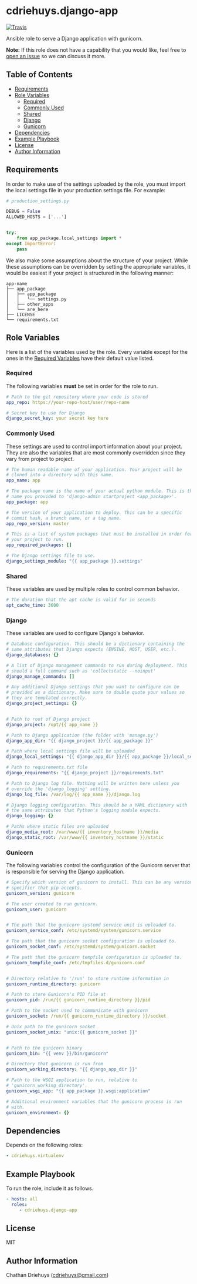 # cdriehuys.django-app

[![Travis](https://img.shields.io/travis/cdriehuys/ansible-role-django-app.svg)](https://travis-ci.org/cdriehuys/ansible-role-django-app)

Ansible role to serve a Django application with gunicorn.


**Note:** If this role does not have a capability that you would like, feel free to [open an issue](https://github.com/cdriehuys/ansible-role-django-app/issues/new) so we can discuss it more.


## Table of Contents

* [Requirements](#requirements)
* [Role Variables](#role-variables)
    * [Required](#required)
    * [Commonly Used](#commonly-used)
    * [Shared](#shared)
    * [Django](#django)
    * [Gunicorn](#gunicorn)
* [Dependencies](#dependencies)
* [Example Playbook](#example-playbook)
* [License](#license)
* [Author Information](#author-information)


## Requirements

In order to make use of the settings uploaded by the role, you must import the local settings file in your production settings file. For example:

```python
# production_settings.py

DEBUG = False
ALLOWED_HOSTS = ['...']


try:
    from app_package.local_settings import *
except ImportError:
    pass
```

We also make some assumptions about the structure of your project. While these assumptions can be overridden by setting the appropriate variables, it would be easiest if your project is structured in the following manner:

```
app-name
├── app_package
│   ├── app_package
│   │   └── settings.py
│   ├── other_apps
│   └── are_here
├── LICENSE
└── requirements.txt
```


## Role Variables

Here is a list of the variables used by the role. Every variable except for the ones in the [Required Variables](#required) have their default value listed.

### Required

The following variables **must** be set in order for the role to run.

```YAML
# Path to the git repository where your code is stored
app_repo: https://your-repo-host/user/repo-name

# Secret key to use for Django
django_secret_key: your secret key here
```

### Commonly Used

These settings are used to control import information about your project. They are also the variables that are most commonly overridden since they vary from project to project.

```YAML
# The human readable name of your application. Your project will be
# cloned into a directory with this name.
app_name: app

# The package name is the name of your actual python module. This is the
# name you provided to 'django-admin startproject <app_package>'.
app_package: app

# The version of your application to deploy. This can be a specific
# commit hash, a branch name, or a tag name.
app_repo_version: master

# This is a list of system packages that must be installed in order for
# your project to run.
app_required_packages: []

# The Django settings file to use.
django_settings_module: "{{ app_package }}.settings"
```

### Shared

These variables are used by multiple roles to control common behavior.

```YAML
# The duration that the apt cache is valid for in seconds
apt_cache_time: 3600
```

### Django

These variables are used to configure Django's behavior.

```YAML
# Database configuration. This should be a dictionary containing the
# same attributes that Django expects (ENGINE, HOST, USER, etc.).
django_databases: {}

# A list of Django management commands to run during deployment. This
# should a full command such as 'collectstatic --noinput'
django_manage_commands: []

# Any additional Django settings that you want to configure can be
# provided as a dictionary. Make sure to double quote your values so
# they are templated correctly.
django_project_settings: {}


# Path to root of Django project
django_project: /opt/{{ app_name }}

# Path to Django application (the folder with 'manage.py')
django_app_dir: "{{ django_project }}/{{ app_package }}"

# Path where local settings file will be uploaded
django_local_settings: "{{ django_app_dir }}/{{ app_package }}/local_settings.py"

# Path to requirements.txt file
django_requirements: "{{ django_project }}/requirements.txt"

# Path to Django log file. Nothing will be written here unless you
# override the 'django_logging' setting.
django_log_file: /var/log/{{ app_name }}/django.log

# Django logging configuration. This should be a YAML dictionary with
# the same attributes that Python's logging module expects.
django_logging: {}

# Paths where static files are uploaded
django_media_root: /var/www/{{ inventory_hostname }}/media
django_static_root: /var/www/{{ inventory_hostname }}/static
```

### Gunicorn

The following variables control the configuration of the Gunicorn server that is responsible for serving the Django application.

```YAML
# Specify which version of gunicorn to install. This can be any version
# specifier that pip accepts.
gunicorn_version: gunicorn

# The user created to run gunicorn.
gunicorn_user: gunicorn


# The path that the gunicorn systemd service unit is uploaded to.
gunicorn_service_conf: /etc/systemd/system/gunicorn.service

# The path that the gunicorn socket configuration is uploaded to.
gunicorn_socket_conf: /etc/systemd/system/gunicorn.socket

# The path that the gunicorn tempfile configuration is uploaded to.
gunicorn_tempfile_conf: /etc/tmpfiles.d/gunicorn.conf


# Directory relative to '/run' to store runtime information in
gunicorn_runtime_directory: gunicorn

# Path to store Gunicorn's PID file at
gunicorn_pid: /run/{{ gunicorn_runtime_directory }}/pid

# Path to the socket used to communicate with gunicorn
gunicorn_socket: /run/{{ gunicorn_runtime_directory }}/socket

# Unix path to the gunicorn socket
gunicorn_socket_unix: "unix:{{ gunicorn_socket }}"


# Path to the gunicorn binary
gunicorn_bin: "{{ venv }}/bin/gunicorn"

# Directory that gunicorn is run from
gunicorn_working_directory: "{{ django_app_dir }}"

# Path to the WSGI application to run, relative to
# 'gunicorn_working_directory'.
gunicorn_wsgi_app: "{{ app_package }}.wsgi:application"

# Additional environment variables that the gunicorn process is run
# with.
gunicorn_environment: {}
```


## Dependencies

Depends on the following roles:

```YAML
- cdriehuys.virtualenv
```


## Example Playbook

To run the role, include it as follows.

```YAML
- hosts: all
  roles:
     - cdriehuys.django-app
```


## License

MIT


## Author Information

Chathan Driehuys (cdriehuys@gmail.com)
